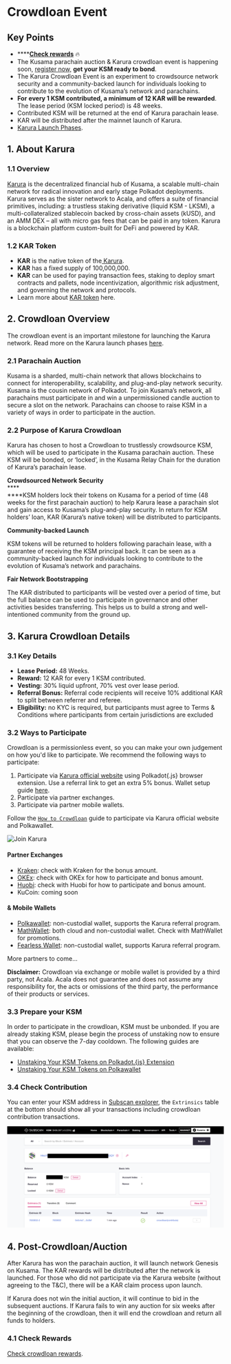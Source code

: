 # Crowdloan Event

## Key Points

* ****[**Check rewards**](crowdloan-rewards.md) 🔥
* The Kusama parachain auction & Karura crowdloan event is happening soon, [register now,](https://acala.network/karura/join-karura) **get your KSM ready to bond**.
* The Karura Crowdloan Event is an experiment to crowdsource network security and a community-backed launch for individuals looking to contribute to the evolution of Kusama’s network and parachains.
* **For** **every 1 KSM contributed, a minimum of 12 KAR will be rewarded**. The lease period (KSM locked period) is 48 weeks.&#x20;
* Contributed KSM will be returned at the end of Karura parachain lease.
* KAR will be distributed after the mainnet launch of Karura.
* [Karura Launch Phases](https://www.notion.so/acala/dcabf9ba7c6246c69b913d5972503227?v=4121894373fd43d98ffcac260803928d).

## **1. About Karura**

### 1.1 Overview

[Karura](https://acala.network/karura) is the decentralized financial hub of Kusama, a scalable multi-chain network for radical innovation and early stage Polkadot deployments. Karura serves as the sister network to Acala, and offers a suite of financial primitives, including: a trustless staking derivative (liquid KSM - LKSM), a multi-collateralized stablecoin backed by cross-chain assets (kUSD), and an AMM DEX –  all with micro gas fees that can be paid in any token. Karura is a blockchain platform custom-built for DeFi and powered by KAR.&#x20;

### 1.2 KAR Token

* **KAR** is the native token of the[ Karura](https://acala.network/kar-crowdloan).
* **KAR** has a fixed supply of 100,000,000.
* **KAR** can be used for paying transaction fees, staking to deploy smart contracts and pallets, node incentivization, algorithmic risk adjustment, and governing the network and protocols.
* Learn more about [KAR token](https://acala.network/karura/token) here.

## **2. Crowdloan Overview**

The crowdloan event is an important milestone for launching the Karura network. Read more on the Karura launch phases [here](https://www.notion.so/acala/dcabf9ba7c6246c69b913d5972503227?v=4121894373fd43d98ffcac260803928d).

### **2.1 Parachain Auction**

Kusama is a sharded, multi-chain network that allows blockchains to connect for interoperability, scalability, and plug-and-play network security. Kusama is the cousin network of Polkadot. To join Kusama’s network, all parachains must participate in and win a unpermissioned candle auction to secure a slot on the network. Parachains can choose to raise KSM in a variety of ways in order to participate in the auction.

### **2.2 Purpose of Karura Crowdloan**

Karura has chosen to host a Crowdloan to trustlessly crowdsource KSM, which will be used to participate in the Kusama parachain auction. These KSM will be bonded, or ‘locked’, in the Kusama Relay Chain for the duration of Karura’s parachain lease.

**Crowdsourced Network Security**\
****\
****KSM holders lock their tokens on Kusama for a period of time (48 weeks for the first parachain auction) to help Karura lease a parachain slot and gain access to Kusama’s plug-and-play security. In return for KSM holders’ loan, KAR (Karura’s native token) will be distributed to participants.

**Community-backed Launch**

KSM tokens will be returned to holders following parachain lease, with a guarantee of receiving the KSM principal back. It can be seen as a community-backed launch for individuals looking to contribute to the evolution of Kusama’s network and parachains.

**Fair Network Bootstrapping**

The KAR distributed to participants will be vested over a period of time, but the full balance can be used to participate in governance and other activities besides transferring. This helps us to build a strong and well-intentioned community from the ground up.

## **3. Karura Crowdloan Details**

### **3.1 Key Details**

* **Lease Period:** 48 Weeks.
* **Reward:** 12 KAR for every 1 KSM contributed.
* **Vesting:** 30% liquid upfront, 70% vest over lease period.
* **Referral Bonus:** Referral code recipients will receive 10% additional KAR to split between referrer and referee.
* **Eligibility:** no KYC is required, but participants must agree to Terms & Conditions where participants from certain jurisdictions are excluded

### 3.2 Ways to Participate

Crowdloan is a permissionless event, so you can make your own judgement on how you'd like to participate. We recommend the following ways to participate:

1. Participate via [Karura official website](https://acala.network/karura/join-karura) using Polkadot{.js} browser extension. Use a referral link to get an extra 5% bonus. Wallet setup guide [here](ksm-address/create-new-ksm-account.md).&#x20;
2. Participate via partner exchanges.
3. Participate via partner mobile wallets.

Follow the [`How to Crowdloan`](how-to-crowdloan.md) guide to participate via Karura official website and Polkawallet.

![Join Karura](https://lh3.googleusercontent.com/KQ\_ds6czQc2GMuvsHHKUiRJymgThlJPLOeN262kUyo\_YY9XQYCJMTSsPZ\_6PiEpR1gN7ATEuFKXCkdf70u3UJT0tge8OTl4tzALR\_2YjvAk7jrjL-ny5tOzsK2DCNDARL1KZHv4)

#### Partner Exchanges&#x20;

* [Kraken](https://www.kraken.com/learn/parachain-auctions): check with Kraken for the bonus amount.
* [OKEx](https://www.okex.com/): check with OKEx for how to participate and bonus amount.
* [Huobi](https://www.huobi.com/): check with Huobi for how to participate and bonus amount.
* KuCoin: coming soon

#### & Mobile Wallets

* [Polkawallet](https://polkawallet.io/): non-custodial wallet, supports the Karura referral program.&#x20;
* [MathWallet](https://mathwallet.org/en-us/): both cloud and non-custodial wallet. Check with MathWallet for promotions.&#x20;
* [Fearless Wallet](https://fearlesswallet.io/): non-custodial wallet, supports Karura referral program.

More partners to come...

**Disclaimer:** Crowdloan via exchange or mobile wallet is provided by a third party, not Acala. Acala does not guarantee and does not assume any responsibility for, the acts or omissions of the third party, the performance of their products or services.

### 3.3 Prepare your KSM

In order to participate in the crowdloan, KSM must be unbonded. If you are already staking KSM, please begin the process of unstaking now to ensure that you can observe the 7-day cooldown. The following guides are available:

* [Unstaking Your KSM Tokens on Polkadot.{js} Extension](ksm-address/unstaking-your-ksm/unstaking-your-ksm-tokens-on-polkadot.-js-extension.md)
* [Unstaking Your KSM Tokens on Polkawallet](ksm-address/unstaking-your-ksm/unstake-polkawallet.md)

### 3.4 Check Contribution

You can enter your KSM address in [Subscan explorer](https://kusama.subscan.io/), the `Extrinsics` table at the bottom should show all your transactions including crowdloan contribution transactions.&#x20;

![](../../../.gitbook/assets/screen-shot-2021-06-09-at-10.28.34-am.png)

## **4. Post-Crowdloan/Auction**

After Karura has won the parachain auction, it will launch network Genesis on Kusama. The KAR rewards will be distributed after the network is launched. For those who did not participate via the Karura website (without agreeing to the T\&C), there will be a KAR claim process upon launch.

If Karura does not win the initial auction, it will continue to bid in the subsequent auctions. If Karura fails to win any auction for six weeks after the beginning of the crowdloan, then it will end the crowdloan and return all funds to holders.

### 4.1 Check Rewards

[Check crowdloan rewards](crowdloan-rewards.md).
